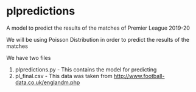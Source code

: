 # plpredictions
A model to predict the results of the matches of Premier League 2019-20

We will be using Poisson Distribution in order to predict the results of the matches 

We have two files 

1. plpredictions.py - This contains the model for predicting 
2. pl_final.csv - This data was taken from http://www.football-data.co.uk/englandm.php 
